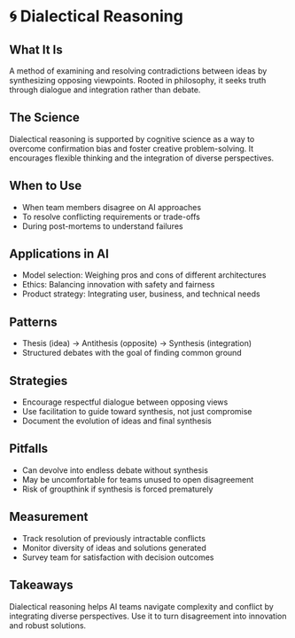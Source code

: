 # 🌀 Dialectical Reasoning

## What It Is
A method of examining and resolving contradictions between ideas by synthesizing opposing viewpoints. Rooted in philosophy, it seeks truth through dialogue and integration rather than debate.

## The Science
Dialectical reasoning is supported by cognitive science as a way to overcome confirmation bias and foster creative problem-solving. It encourages flexible thinking and the integration of diverse perspectives.

## When to Use
- When team members disagree on AI approaches
- To resolve conflicting requirements or trade-offs
- During post-mortems to understand failures

## Applications in AI
- Model selection: Weighing pros and cons of different architectures
- Ethics: Balancing innovation with safety and fairness
- Product strategy: Integrating user, business, and technical needs

## Patterns
- Thesis (idea) → Antithesis (opposite) → Synthesis (integration)
- Structured debates with the goal of finding common ground

## Strategies
- Encourage respectful dialogue between opposing views
- Use facilitation to guide toward synthesis, not just compromise
- Document the evolution of ideas and final synthesis

## Pitfalls
- Can devolve into endless debate without synthesis
- May be uncomfortable for teams unused to open disagreement
- Risk of groupthink if synthesis is forced prematurely

## Measurement
- Track resolution of previously intractable conflicts
- Monitor diversity of ideas and solutions generated
- Survey team for satisfaction with decision outcomes

## Takeaways
Dialectical reasoning helps AI teams navigate complexity and conflict by integrating diverse perspectives. Use it to turn disagreement into innovation and robust solutions.
